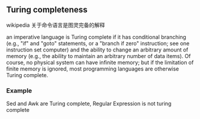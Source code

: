 
## Turing completeness

wikipedia 关于命令语言是图灵完备的解释

an imperative language is Turing complete if it has conditional branching (e.g., "if" and "goto" statements, or a "branch if zero" instruction; see one instruction set computer) and the ability to change an arbitrary amount of memory (e.g., the ability to maintain an arbitrary number of data items). Of course, no physical system can have infinite memory; but if the limitation of finite memory is ignored, most programming languages are otherwise Turing complete.

### Example
  Sed and Awk are Turing complete,  Regular Expression is not turing complete
